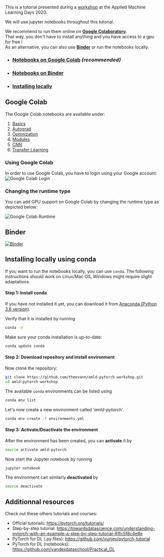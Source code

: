 This is a tutorial presented during a [workshop](https://appliedmldays.org/workshops/pytorch-tutorial) at the Applied Machine Learning Days 2020.

We will use jupyter notebooks throughout this tutorial.

We recommend to run them online on **[Google Colaboratory](https://colab.research.google.com)**.  
That way, you don't have to install anything and you have access to a gpu for free !  
As an alternative, you can also use **[Binder](https://mybinder.org)** or run the notebooks locally.

- ### [Notebooks on Google Colab](#google-colab) _(recommended)_
- ### [Notebooks on Binder](#binder)  
- ### [Installing locally](#installing-locally-using-conda)

## Google Colab

The Google Colab notebooks are available under:
1. [Basics](https://colab.research.google.com/github/theevann/amld-pytorch-workshop/blob/master/1-Basics.ipynb)
1. [Autograd](https://colab.research.google.com/github/theevann/amld-pytorch-workshop/blob/master/2-Autograd.ipynb)
1. [Optimization](https://colab.research.google.com/github/theevann/amld-pytorch-workshop/blob/master/3-Optimization.ipynb)
1. [Modules](https://colab.research.google.com/github/theevann/amld-pytorch-workshop/blob/master/4-Modules.ipynb)
1. [CNN](https://colab.research.google.com/github/theevann/amld-pytorch-workshop/blob/master/5-CNN.ipynb)
1. [Transfer Learning](https://colab.research.google.com/github/theevann/amld-pytorch-workshop/blob/master/6-Transfer-Learning.ipynb)

### Using Google Colab

In order to use Google Colab, you have to login using your Google account:
![Google Colab Login](figures/colab-connect.png)

### Changing the runtime type
You can add GPU support on Google Colab by changing the runtime type as depicted below:

![Google Colab Runtime](figures/colab-runtime.png)
<br />


## Binder
[![Binder](https://mybinder.org/badge_logo.svg)](https://mybinder.org/v2/gh/theevann/amld-pytorch-workshop/master) 
<br />


## Installing locally using conda
If you want to run the notebooks locally, you can use `conda`. The following instructions
should work on Linux/Mac OS, Windows might require slight adaptations.

#### Step 1: Install conda
If you have not installed it yet, you can download it from [Anaconda (Python 3.6 version)](https://www.anaconda.com/download/#linux).

Verify that it is installed by running
```bash
conda -V
```

Make sure your conda installation is up-to-date:
```bash
conda update conda
```

#### Step 2: Download repository and install environment
Now clone the repository:
```bash
git clone https://github.com/theevann/amld-pytorch-workshop.git
cd amld-pytorch-workshop
```

The available `conda` environments can be listed using
```bash
conda env list
```

Let's now create a new environment called _'amld-pytorch'_.
```bash
conda env create -f environments.yml
```


#### Step 3: Activate/Deactivate the environment
After the environment has been created, you can **activate** it by
```bash
source activate amld-pytorch
```

Now start the Jupyter notebook by running
```bash
jupyter notebook
```

The environment can similarly **deactivated** by
```bash
source deactivate
```

## Additionnal resources
Check out these others tutorials and courses:
- Official tutorials: https://pytorch.org/tutorials/
- Step-by-step tutorial: https://towardsdatascience.com/understanding-pytorch-with-an-example-a-step-by-step-tutorial-81fc5f8c4e8e
- PyTorch for DL (.py files): https://github.com/yunjey/pytorch-tutorial
- PyTorch for DL (notebooks): https://github.com/yandexdataschool/Practical_DL

